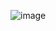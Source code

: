 ![image](https://github.com/Ruoqi277/Internship-DLC/assets/132852026/0b10a814-8320-4164-8314-931875283cfd)

